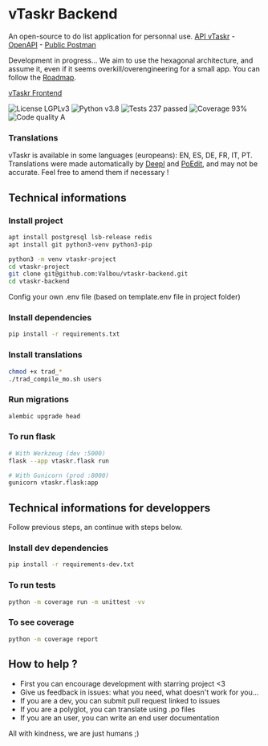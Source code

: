 # vTaskr Backend
An open-source to do list application for personnal use.
[API vTaskr](https://api.vtaskr.com "vTaskr API") - [OpenAPI](https://api.vtaskr.com/documentation) - [Public Postman](https://www.postman.com/valbou/workspace/vtaskr/overview)

Development in progress... We aim to use the hexagonal architecture, and assume it, even if it seems overkill/overengineering for a small app.
You can follow the [Roadmap](https://github.com/Valbou/vtaskr-backend/blob/master/ROADMAP.md).

[vTaskr Frontend](https://github.com/Valbou/vtaskr-frontend)

![License LGPLv3](https://img.shields.io/badge/license-LGPLv3-blue "License LGPLv3")
![Python v3.8](https://img.shields.io/badge/python-v3.8-blue "Python v3.8")
![Tests 237 passed](https://img.shields.io/badge/tests-237%20passed-green "Tests 237 passed")
![Coverage 93%](https://img.shields.io/badge/coverage-93%25-green "Coverage 93%")
![Code quality A](https://img.shields.io/badge/code%20quality-A-green "Code quality A")

### Translations
vTaskr is available in some languages (europeans): EN, ES, DE, FR, IT, PT.
Translations were made automatically by [Deepl](https://www.deepl.com) and [PoEdit](https://poedit.net/), and may not be accurate. Feel free to amend them if necessary !

## Technical informations

### Install project

```bash
apt install postgresql lsb-release redis
apt install git python3-venv python3-pip

python3 -m venv vtaskr-project
cd vtaskr-project
git clone git@github.com:Valbou/vtaskr-backend.git
cd vtaskr-backend
```

Config your own .env file (based on template.env file in project folder)

### Install dependencies

```bash
pip install -r requirements.txt
```

### Install translations

```bash
chmod +x trad_*
./trad_compile_mo.sh users
```

### Run migrations

```bash
alembic upgrade head
```

### To run flask
```bash
# With Werkzeug (dev :5000)
flask --app vtaskr.flask run

# With Gunicorn (prod :8000)
gunicorn vtaskr.flask:app
```

## Technical informations for developpers

Follow previous steps, an continue with steps below.

### Install dev dependencies

```bash
pip install -r requirements-dev.txt
```

### To run tests
```bash
python -m coverage run -m unittest -vv
```

### To see coverage
```bash
python -m coverage report
```

## How to help ?

- First you can encourage development with starring project <3
- Give us feedback in issues: what you need, what doesn't work for you...
- If you are a dev, you can submit pull request linked to issues
- If you are a polyglot, you can translate using .po files
- If you are an user, you can write an end user documentation

All with kindness, we are just humans ;)
